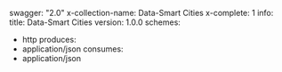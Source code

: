 swagger: "2.0"
x-collection-name: Data-Smart Cities
x-complete: 1
info:
  title: Data-Smart Cities
  version: 1.0.0
schemes:
- http
produces:
- application/json
consumes:
- application/json